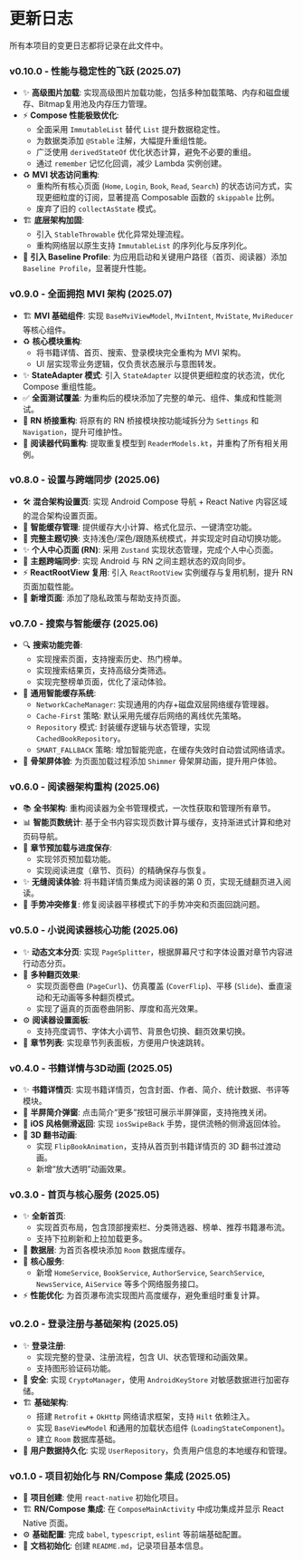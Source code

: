 # 更新日志

所有本项目的变更日志都将记录在此文件中。

### v0.10.0 - 性能与稳定性的飞跃 (2025.07)
- ✨ **高级图片加载**: 实现高级图片加载功能，包括多种加载策略、内存和磁盘缓存、Bitmap复用池及内存压力管理。
- ⚡️ **Compose 性能极致优化**:
    - 全面采用 `ImmutableList` 替代 `List` 提升数据稳定性。
    - 为数据类添加 `@Stable` 注解，大幅提升重组性能。
    - 广泛使用 `derivedStateOf` 优化状态计算，避免不必要的重组。
    - 通过 `remember` 记忆化回调，减少 Lambda 实例创建。
- ♻️ **MVI 状态访问重构**:
    - 重构所有核心页面 (`Home`, `Login`, `Book`, `Read`, `Search`) 的状态访问方式，实现更细粒度的订阅，显著提高 Composable 函数的 `skippable` 比例。
    - 废弃了旧的 `collectAsState` 模式。
- 🏗️ **底层架构加固**:
    - 引入 `StableThrowable` 优化异常处理流程。
    - 重构网络层以原生支持 `ImmutableList` 的序列化与反序列化。
- 🚀 **引入 Baseline Profile**: 为应用启动和关键用户路径（首页、阅读器）添加 `Baseline Profile`，显著提升性能。

### v0.9.0 - 全面拥抱 MVI 架构 (2025.07)
- 🏗️ **MVI 基础组件**: 实现 `BaseMviViewModel`, `MviIntent`, `MviState`, `MviReducer` 等核心组件。
- ♻️ **核心模块重构**:
    - 将书籍详情、首页、搜索、登录模块完全重构为 MVI 架构。
    - UI 层实现零业务逻辑，仅负责状态展示与意图转发。
- ✨ **StateAdapter 模式**: 引入 `StateAdapter` 以提供更细粒度的状态流，优化 Compose 重组性能。
- ✅ **全面测试覆盖**: 为重构后的模块添加了完整的单元、组件、集成和性能测试。
- 🌉 **RN 桥接重构**: 将原有的 RN 桥接模块按功能域拆分为 `Settings` 和 `Navigation`，提升可维护性。
- 🔧 **阅读器代码重构**: 提取重复模型到 `ReaderModels.kt`，并重构了所有相关用例。

### v0.8.0 - 设置与跨端同步 (2025.06)
- 🛠️ **混合架构设置页**: 实现 Android Compose 导航 + React Native 内容区域的混合架构设置页面。
- 💾 **智能缓存管理**: 提供缓存大小计算、格式化显示、一键清空功能。
- 🎨 **完整主题切换**: 支持浅色/深色/跟随系统模式，并实现定时自动切换功能。
- ✨ **个人中心页面 (RN)**: 采用 `Zustand` 实现状态管理，完成个人中心页面。
- 🔄 **主题跨端同步**: 实现 Android 与 RN 之间主题状态的双向同步。
- ⚡️ **ReactRootView 复用**: 引入 `ReactRootView` 实例缓存与复用机制，提升 RN 页面加载性能。
- 📝 **新增页面**: 添加了隐私政策与帮助支持页面。

### v0.7.0 - 搜索与智能缓存 (2025.06)
- 🔍 **搜索功能完善**:
    - 实现搜索页面，支持搜索历史、热门榜单。
    - 实现搜索结果页，支持高级分类筛选。
    - 实现完整榜单页面，优化了滚动体验。
- 💾 **通用智能缓存系统**:
    - `NetworkCacheManager`: 实现通用的内存+磁盘双层网络缓存管理器。
    - `Cache-First` 策略: 默认采用先缓存后网络的离线优先策略。
    - `Repository` 模式: 封装缓存逻辑与状态管理，实现 `CachedBookRepository`。
    - `SMART_FALLBACK` 策略: 增加智能兜底，在缓存失效时自动尝试网络请求。
- 🎨 **骨架屏体验**: 为页面加载过程添加 `Shimmer` 骨架屏动画，提升用户体验。

### v0.6.0 - 阅读器架构重构 (2025.06)
- 📚 **全书架构**: 重构阅读器为全书管理模式，一次性获取和管理所有章节。
- 📊 **智能页数统计**: 基于全书内容实现页数计算与缓存，支持渐进式计算和绝对页码导航。
- 💾 **章节预加载与进度保存**:
    - 实现邻页预加载功能。
    - 实现阅读进度（章节、页码）的精确保存与恢复。
- ✨ **无缝阅读体验**: 将书籍详情页集成为阅读器的第 0 页，实现无缝翻页进入阅读。
- 🐛 **手势冲突修复**: 修复阅读器平移模式下的手势冲突和页面回跳问题。

### v0.5.0 - 小说阅读器核心功能 (2025.06)
- ✨ **动态文本分页**: 实现 `PageSplitter`，根据屏幕尺寸和字体设置对章节内容进行动态分页。
- 🎨 **多种翻页效果**:
    - 实现页面卷曲 (`PageCurl`)、仿真覆盖 (`CoverFlip`)、平移 (`Slide`)、垂直滚动和无动画等多种翻页模式。
    - 实现了逼真的页面卷曲阴影、厚度和高光效果。
- ⚙️ **阅读器设置面板**:
    - 支持亮度调节、字体大小调节、背景色切换、翻页效果切换。
- 📖 **章节列表**: 实现章节列表面板，方便用户快速跳转。

### v0.4.0 - 书籍详情与3D动画 (2025.05)
- ✨ **书籍详情页**: 实现书籍详情页，包含封面、作者、简介、统计数据、书评等模块。
- 🎨 **半屏简介弹窗**: 点击简介“更多”按钮可展示半屏弹窗，支持拖拽关闭。
- 🔄 **iOS 风格侧滑返回**: 实现 `iosSwipeBack` 手势，提供流畅的侧滑返回体验。
- 🦋 **3D 翻书动画**:
    - 实现 `FlipBookAnimation`，支持从首页到书籍详情页的 3D 翻书过渡动画。
    - 新增“放大透明”动画效果。

### v0.3.0 - 首页与核心服务 (2025.05)
- ✨ **全新首页**:
    - 实现首页布局，包含顶部搜索栏、分类筛选器、榜单、推荐书籍瀑布流。
    - 支持下拉刷新和上拉加载更多。
- 💾 **数据层**: 为首页各模块添加 `Room` 数据库缓存。
- 🔧 **核心服务**:
    - 新增 `HomeService`, `BookService`, `AuthorService`, `SearchService`, `NewsService`, `AiService` 等多个网络服务接口。
- ⚡️ **性能优化**: 为首页瀑布流实现图片高度缓存，避免重组时重复计算。

### v0.2.0 - 登录注册与基础架构 (2025.05)
- ✨ **登录注册**:
    - 实现完整的登录、注册流程，包含 UI、状态管理和动画效果。
    - 支持图形验证码功能。
- 🔐 **安全**: 实现 `CryptoManager`，使用 `AndroidKeyStore` 对敏感数据进行加密存储。
- 🏗️ **基础架构**:
    - 搭建 `Retrofit` + `OkHttp` 网络请求框架，支持 `Hilt` 依赖注入。
    - 实现 `BaseViewModel` 和通用的加载状态组件 (`LoadingStateComponent`)。
    - 建立 `Room` 数据库基础。
- 💾 **用户数据持久化**: 实现 `UserRepository`，负责用户信息的本地缓存和管理。

### v0.1.0 - 项目初始化与 RN/Compose 集成 (2025.05)
- 🎉 **项目创建**: 使用 `react-native` 初始化项目。
- 🏗️ **RN/Compose 集成**: 在 `ComposeMainActivity` 中成功集成并显示 React Native 页面。
- ⚙️ **基础配置**: 完成 `babel`, `typescript`, `eslint` 等前端基础配置。
- 📄 **文档初始化**: 创建 `README.md`，记录项目基本信息。 